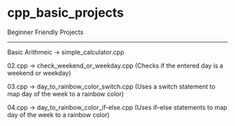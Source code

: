 # cpp_basic_projects
Beginner Friendly Projects

******************************************************************************************************************************************

Basic Arithmeic → simple_calculator.cpp

02.cpp → check_weekend_or_weekday.cpp
(Checks if the entered day is a weekend or weekday)

03.cpp → day_to_rainbow_color_switch.cpp
(Uses a switch statement to map day of the week to a rainbow color)

04.cpp → day_to_rainbow_color_if-else.cpp
(Uses if–else statements to map day of the week to a rainbow color)
